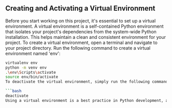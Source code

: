 ## Creating and Activating a Virtual Environment
Before you start working on this project, it's essential to set up a virtual environment. A virtual environment is a self-contained Python environment that isolates your project's dependencies from the system-wide Python installation. This helps maintain a clean and consistent environment for your project.
To create a virtual environment, open a terminal and navigate to your project directory. Run the following command to create a virtual environment named 'env':

```bash
virtualenv env
python -m venv env
.\env\Scripts\activate
source env/bin/activate
To deactivate the virtual environment, simply run the following command in your terminal:

```bash
deactivate
Using a virtual environment is a best practice in Python development, and it ensures that your project runs smoothly without conflicts. Make sure to activate the virtual environment every time you work on this project.
